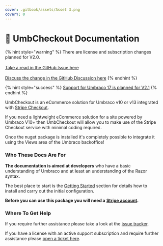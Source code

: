 ```yaml
---
cover: .gitbook/assets/Asset 3.png
coverY: 0
---
```


# 🛒 UmbCheckout Documentation

{% hint style="warning" %}
There are license and subscription changes planned for V2.0.\
\
[Take a read in the GitHub Issue here](https://github.com/UmbHost/UmbCheckout/issues/97)\
\
[Discuss the change in the GitHub Discussion here](https://github.com/UmbHost/UmbCheckout/discussions/98)
{% endhint %}

{% hint style="success" %}
[Support for Umbraco 17 is planned for V2.1](https://github.com/UmbHost/UmbCheckout/issues/90)
{% endhint %}

UmbCheckout is an eCommerce solution for Umbraco v10 or v13 integrated with [Stripe Checkout](https://stripe.com/docs/payments/checkout).

If you need a lightweight eCommerce solution for a site powered by Umbraco V10+ then UmbCheckout will allow you to make use of the Stripe Checkout service with minimal coding required.

Once the nuget package is installed it's completely possible to integrate it using the Views area of the Umbraco backoffice!

### Who These Docs Are For

**The documentation is aimed at developers** who have a basic understanding of Umbraco and at least an understanding of the Razor syntax.

The best place to start is the [Getting Started](https://app.gitbook.com/o/uDVI1KElzKJfw9ON52uk/s/h5UHoyl8SSRgUKuYYLss/) section for details how to install and carry out the initial configuration.

**Before you can use this package you will need a** [**Stripe account**](https://dashboard.stripe.com/register)**.**

### Where To Get Help

If you require further assistance please take a look at the [issue tracker](https://github.com/UmbHost/UmbCheckout/issues).

If you have a license with an active support subscription and require further assistance please [open a ticket here](https://my.umbhost.net/submitticket.php?step=2\&deptid=2).
